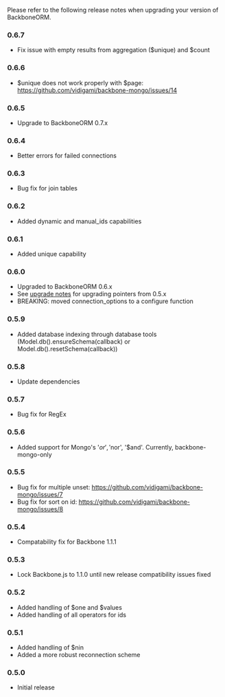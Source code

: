 Please refer to the following release notes when upgrading your version of BackboneORM.

### 0.6.7
* Fix issue with empty results from aggregation ($unique) and $count

### 0.6.6
* $unique does not work properly with $page: https://github.com/vidigami/backbone-mongo/issues/14

### 0.6.5
* Upgrade to BackboneORM 0.7.x

### 0.6.4
* Better errors for failed connections

### 0.6.3
* Bug fix for join tables

### 0.6.2
* Added dynamic and manual_ids capabilities

### 0.6.1
* Added unique capability

### 0.6.0
* Upgraded to BackboneORM 0.6.x
* See [upgrade notes](https://github.com/vidigami/backbone-mongo/blob/master/UPGRADING.md) for upgrading pointers from 0.5.x
* BREAKING: moved connection_options to a configure function

### 0.5.9
* Added database indexing through database tools (Model.db().ensureSchema(callback) or Model.db().resetSchema(callback))

### 0.5.8
* Update dependencies

### 0.5.7
* Bug fix for RegEx

### 0.5.6
* Added support for Mongo's '$or', '$nor', '$and'. Currently, backbone-mongo-only

### 0.5.5
* Bug fix for multiple unset: https://github.com/vidigami/backbone-mongo/issues/7
* Bug fix for sort on id: https://github.com/vidigami/backbone-mongo/issues/8

### 0.5.4
* Compatability fix for Backbone 1.1.1

### 0.5.3
* Lock Backbone.js to 1.1.0 until new release compatibility issues fixed

### 0.5.2
* Added handling of $one and $values
* Added handling of all operators for ids

### 0.5.1
* Added handling of $nin
* Added a more robust reconnection scheme

### 0.5.0
* Initial release

